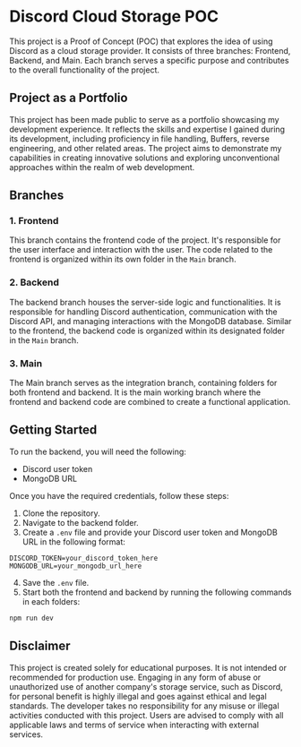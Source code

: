 # Discord Cloud Storage POC

This project is a Proof of Concept (POC) that explores the idea of using Discord as a cloud storage provider. It consists of three branches: Frontend, Backend, and Main. Each branch serves a specific purpose and contributes to the overall functionality of the project.

## Project as a Portfolio

This project has been made public to serve as a portfolio showcasing my development experience. It reflects the skills and expertise I gained during its development, including proficiency in file handling, Buffers, reverse engineering, and other related areas. The project aims to demonstrate my capabilities in creating innovative solutions and exploring unconventional approaches within the realm of web development.
## Branches

### 1. Frontend
This branch contains the frontend code of the project. It's responsible for the user interface and interaction with the user. The code related to the frontend is organized within its own folder in the `Main` branch.

### 2. Backend
The backend branch houses the server-side logic and functionalities. It is responsible for handling Discord authentication, communication with the Discord API, and managing interactions with the MongoDB database. Similar to the frontend, the backend code is organized within its designated folder in the `Main` branch.

### 3. Main
The Main branch serves as the integration branch, containing folders for both frontend and backend. It is the main working branch where the frontend and backend code are combined to create a functional application.

## Getting Started

To run the backend, you will need the following:

- Discord user token
- MongoDB URL

Once you have the required credentials, follow these steps:

1. Clone the repository.
2. Navigate to the backend folder.
3. Create a `.env` file and provide your Discord user token and MongoDB URL in the following format:

```env
DISCORD_TOKEN=your_discord_token_here
MONGODB_URL=your_mongodb_url_here
```

4. Save the `.env` file.
5. Start both the frontend and backend by running the following commands in each folders:

```bash
npm run dev
```

## Disclaimer

This project is created solely for educational purposes. It is not intended or recommended for production use. Engaging in any form of abuse or unauthorized use of another company's storage service, such as Discord, for personal benefit is highly illegal and goes against ethical and legal standards. The developer takes no responsibility for any misuse or illegal activities conducted with this project. Users are advised to comply with all applicable laws and terms of service when interacting with external services.
